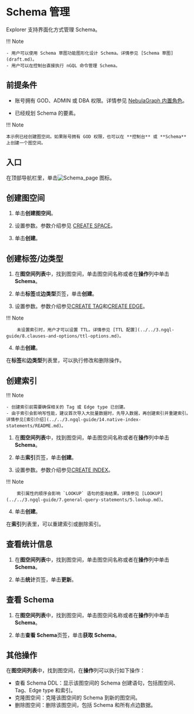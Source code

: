 # Schema 管理

Explorer 支持界面化方式管理 Schema。

!!! Note

    - 用户可以使用 Schema 草图功能图形化设计 Schema。详情参见 [Schema 草图](draft.md)。
    - 用户可以在控制台直接执行 nGQL 命令管理 Schema。

## 前提条件

- 账号拥有 GOD、ADMIN 或 DBA 权限。详情参见 [NebulaGraph 内置角色](../../7.data-security/1.authentication/3.role-list.md)。

- 已经规划 Schema 的要素。

!!! Note

    本示例已经创建图空间。如果账号拥有 GOD 权限，也可以在 **控制台** 或 **Schema** 上创建一个图空间。

## 入口

在顶部导航栏里，单击![Schema_page](https://docs-cdn.nebula-graph.com.cn/figures/studio-nav-schema.png) 图标。

## 创建图空间

1. 单击**创建图空间**。

2. 设置参数。参数介绍参见 [CREATE SPACE](../../3.ngql-guide/9.space-statements/1.create-space.md)。

3. 单击**创建**。

## 创建标签/边类型

1. 在**图空间列表**中，找到图空间，单击图空间名称或者在**操作**列中单击**Schema**。

2. 单击**标签**或**边类型**页签，单击**创建**。

3. 设置参数。参数介绍参见[CREATE TAG](../../3.ngql-guide/10.tag-statements/1.create-tag.md)和[CREATE EDGE](../../3.ngql-guide/11.edge-type-statements/1.create-edge.md)。

  !!! Note

        未设置索引时，用户才可以设置 TTL。详情参见 [TTL 配置](../../3.ngql-guide/8.clauses-and-options/ttl-options.md)。

4. 单击**创建**。

在**标签**和**边类型**列表里，可以执行修改和删除操作。

## 创建索引

!!! Note

    - 创建索引前需要确保相关的 Tag 或 Edge type 已创建。
    - 由于索引会影响写性能，建议首次导入大批量数据时，先导入数据，再创建索引并重建索引。详情参见[索引介绍](../../3.ngql-guide/14.native-index-statements/README.md)。

1. 在**图空间列表**中，找到图空间，单击图空间名称或者在**操作**列中单击**Schema**。
  
2. 单击**索引**页签，单击**创建**。

3. 设置参数。参数介绍参见[CREATE INDEX](../../3.ngql-guide/14.native-index-statements/1.create-native-index.md)。

  !!! Note

        索引属性的顺序会影响 `LOOKUP` 语句的查询结果。详情参见 [LOOKUP](../../3.ngql-guide/7.general-query-statements/5.lookup.md)。

4. 单击**创建**。

在**索引**列表里，可以重建索引或删除索引。

## 查看统计信息

1. 在**图空间列表**中，找到图空间，单击图空间名称或者在**操作**列中单击**Schema**。
  
2. 单击**统计**页签，单击**更新**。

## 查看 Schema

1. 在**图空间列表**中，找到图空间，单击图空间名称或者在**操作**列中单击**Schema**。
  
2. 单击**查看 Schema**页签，单击**获取 Schema**。

## 其他操作

在**图空间列表**中，找到图空间，在**操作**列可以执行如下操作：

- 查看 Schema DDL：显示该图空间的 Schema 创建语句，包括图空间、Tag、Edge type 和索引。
- 克隆图空间：克隆该图空间的 Schema 到新的图空间。
- 删除图空间：删除该图空间，包括 Schema 和所有点边数据。

